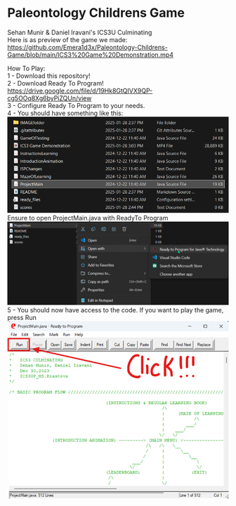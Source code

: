 # Paleontology Childrens Game
Sehan Munir & Daniel Iravani's ICS3U Culminating <br>
Here is as preview of the game we made: <br>
https://github.com/Emera1d3x/Paleontology-Childrens-Game/blob/main/ICS3%20Game%20Demonstration.mp4

How To Play: <br>
1 - Download this repository! <br>
2 - Download Ready To Program! https://drive.google.com/file/d/19Hk8GtQIVX9QP-cg5OOq8Xg6byPiZQUn/view <br>
3 - Configure Ready To Program to your needs. <br>
4 - You should have something like this: <br>
<img src="https://github.com/Emera1d3x/Paleontology-Childrens-Game/blob/main/Tutorial1.png" width="600"> <br>
Ensure to open ProjectMain.java with ReadyTo Program <br>
<img src="https://github.com/Emera1d3x/Paleontology-Childrens-Game/blob/main/Tutorial2.png" width="600"> <br>
5 - You should now have access to the code. If you want to play the game, press Run <br>
<img src="https://github.com/Emera1d3x/Paleontology-Childrens-Game/blob/main/Tutorial3.png" width="600"> <br>
